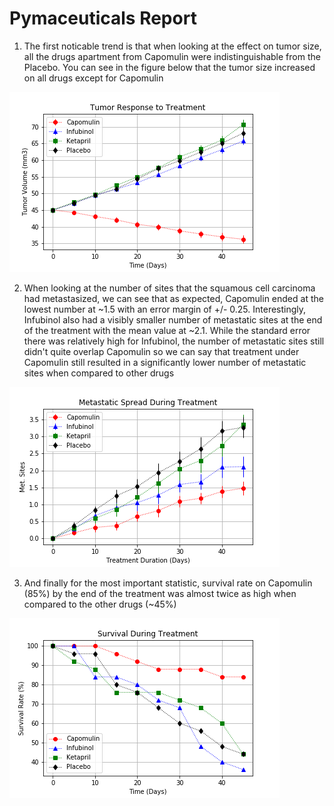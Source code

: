 # Pymaceuticals Report

1. The first noticable trend is that when looking at the effect on tumor size, all the drugs apartment from Capomulin were indistinguishable from the Placebo. You can see in the figure below that the tumor size increased on all drugs except for Capomulin

![Tumor Treatment](Tumor_Size_vs_Treatment.png)

2. When looking at the number of sites that the squamous cell carcinoma had metastasized, we can see that as expected, Capomulin ended at the lowest number at ~1.5 with an error margin of +/- 0.25. Interestingly, Infubinol also had a visibly smaller number of metastatic sites at the end of the treatment with the mean value at ~2.1. While the standard error there was relatively high for Infubinol, the number of metastatic sites still didn't quite overlap Capomulin so we can say that treatment under Capomulin still resulted in a significantly lower number of metastatic sites when compared to other drugs

![Metastatic sites](Met_Spread_vs_Treatment.png)

3. And finally for the most important statistic, survival rate on Capomulin (85%) by the end of the treatment was almost twice as high when compared to the other drugs (~45%)

![Survival](Survival_Rate_over_Treatment.png)